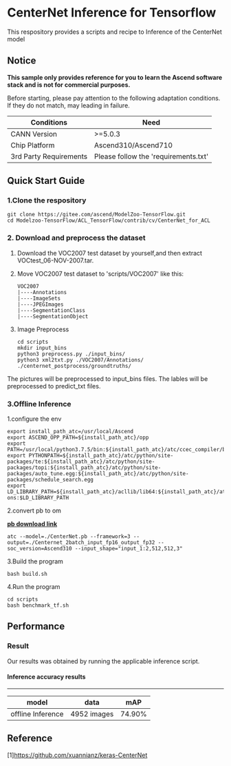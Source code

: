 # CenterNet Inference for Tensorflow
This respository provides a scripts and recipe to Inference of the CenterNet model

## Notice
**This sample only provides reference for you to learn the Ascend software stack and is not for commercial purposes.**

Before starting, please pay attention to the following adaptation conditions. If they do not match, may leading in failure.

| Conditions | Need |
| --- | --- |
| CANN Version | >=5.0.3 |
| Chip Platform| Ascend310/Ascend710 |
| 3rd Party Requirements| Please follow the 'requirements.txt' |

## Quick Start Guide

### 1.Clone the respository

   ```
   git clone https://gitee.com/ascend/ModelZoo-TensorFlow.git
   cd Modelzoo-TensorFlow/ACL_TensorFlow/contrib/cv/CenterNet_for_ACL
   ```

### 2. Download and preprocess the dataset


1.  Download the VOC2007 test dataset by yourself,and then extract VOCtest_06-NOV-2007.tar.

2.  Move VOC2007 test dataset to 'scripts/VOC2007' like this:

    ```
    VOC2007
    |----Annotations
    |----ImageSets
    |----JPEGImages
    |----SegmentationClass
    |----SegmentationObject

    ```

3.  Image Preprocess
    
    ```
    cd scripts
    mkdir input_bins
    python3 preprocess.py ./input_bins/
    python3 xml2txt.py ./VOC2007/Annotations/ ./centernet_postprocess/groundtruths/

    ```    
The pictures will be preprocessed to input_bins files. The lables will be preprocessed to predict_txt files. 

### 3.Offline Inference
 
1.configure the env

```
export install_path_atc=/usr/local/Ascend
export ASCEND_OPP_PATH=${install_path_atc}/opp
export PATH=/usr/local/python3.7.5/bin:${install_path_atc}/atc/ccec_compiler/bin:${install_path_atc}/atc/bin:/usr/local/sbin:/usr/local/bin:/usr/sbin:/usr/bin
export PYTHONPATH=${install_path_atc}/atc/python/site-packages/te:${install_path_atc}/atc/python/site-packages/topi:${install_path_atc}/atc/python/site-packages/auto_tune.egg:${install_path_atc}/atc/python/site-packages/schedule_search.egg
export LD_LIBRARY_PATH=${install_path_atc}/acllib/lib64:${install_path_atc}/atc/lib64:${install_path_atc}/toolkit/lib64:${install_path_atc}/add-ons:$LD_LIBRARY_PATH
```
   
2.convert pb to om

[**pb download link**](https://modelzoo-train-atc.obs.cn-north-4.myhuaweicloud.com/003_Atc_Models/modelzoo/Research/cv/CenterNet_for_ACL.zip)

```
atc --model=./CenterNet.pb --framework=3 --output=./Centernet_2batch_input_fp16_output_fp32 --soc_version=Ascend310 --input_shape="input_1:2,512,512,3"
```
3.Build the program
```  
bash build.sh
```
4.Run the program
```  
cd scripts
bash benchmark_tf.sh
```

## Performance

### Result

Our results was obtained by running the applicable inference script.

#### Inference accuracy results
--------------------------
|       model       |     data     |   mAP   |
|-------------------|--------------|---------|
| offline Inference | 4952 images  | 74.90%  |


## Reference
[1]https://github.com/xuannianz/keras-CenterNet
